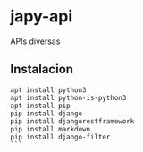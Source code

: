 # japy-api
APIs diversas

## Instalacion 

``````
apt install python3
apt install python-is-python3
apt install pip
pip install django
pip install djangorestframework
pip install markdown
pip install django-filter
```